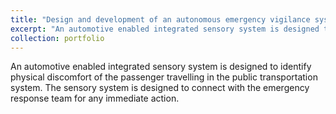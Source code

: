```yaml
---
title: "Design and development of an autonomous emergency vigilance system for passenger vehicle"
excerpt: "An automotive enabled integrated sensory system is designed to identify physical discomfort of the passenger travelling in the public transportation system. The sensory system is designed to connect with the emergency response team for any immediate action. <br/><img src='https://praked.github.io/files/Cushion_Side.png'style="width:75% >"
collection: portfolio
---
```


An automotive enabled integrated sensory system is designed to identify physical discomfort of the passenger travelling in the public transportation system. The sensory system is designed to connect with the emergency response team for any immediate action.
